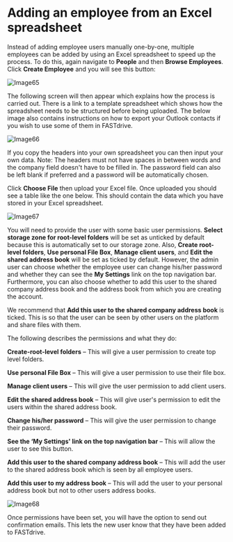 # Adding an employee from an Excel spreadsheet

Instead of adding employee users manually one-by-one, multiple employees can be added by using an Excel spreadsheet to speed up the process. To do this, again navigate to __People__ and then __Browse Employees__. Click __Create Employee__ and you will see this button:

![Image65](files/Image65.png)

The following screen will then appear which explains how the process is carried out. There is a link to a template spreadsheet which shows how the spreadsheet needs to be structured before being uploaded. The below image also contains instructions on how to export your Outlook contacts if you wish to use some of them in FASTdrive.

![Image66](files/Image66.png)

If you copy the headers into your own spreadsheet you can then input your own data. Note: The headers must not have spaces in between words and the company field doesn't have to be filled in. The password field can also be left blank if preferred and a password will be automatically chosen.

Click __Choose File__ then upload your Excel file. Once uploaded you should see a table like the one below. This should contain the data which you have stored in your Excel spreadsheet.

![Image67](files/Image67.png)

You will need to provide the user with some basic user permissions. __Select storage zone for root-level folders__ will be set as unticked by default because this is automatically set to our storage zone. Also, __Create root-level folders__, __Use personal File Box__, __Manage client users__, and __Edit the shared address book__ will be set as ticked by default. However, the admin user can choose whether the employee user can change his/her password and whether they can see the __My Settings__ link on the top navigation bar. Furthermore, you can also choose whether to add this user to the shared company address book and the address book from which you are creating the account.

We recommend that __Add this user to the shared company address book__ is ticked. This is so that the user can be seen by other users on the platform and share files with them.

The following describes the permissions and what they do:

__Create-root-level folders__ – This will give a user permission to create top level folders.

__Use personal File Box__ – This will give a user permission to use their file box.

__Manage client users__ – This will give the user permission to add client users.

__Edit the shared address book__ – This will give user's permission to edit the users within the shared address book.

__Change his/her password__ – This will give the user permission to change their password.

__See the ‘My Settings' link on the top navigation bar__ – This will allow the user to see this button.

__Add this user to the shared company address book__ – This will add the user to the shared address book which is seen by all employee users.

__Add this user to my address book__ – This will add the user to your personal address book but not to other users address books.

![Image68](files/Image68.png)

Once permissions have been set, you will have the option to send out confirmation emails. This lets the new user know that they have been added to FASTdrive.
